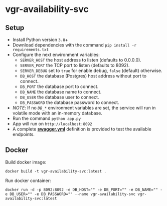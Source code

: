 # vgr-availability-svc

## Setup

  - Install Python version `3.8`+
  - Download dependencies with the command `pip install -r requirements.txt`
  - Configure the next environment variables:
    - `SERVER_HOST` the host address to listen (defaults to 0.0.0.0).
    - `SERVER_PORT` the TCP port to listen (defaults to 8092).
    - `SERVER_DEBUG` set to `true` for enable debug, `false` (default) otherwise.
    - `DB_HOST` the database (Postgres) host address without port to connect..
    - `DB_PORT` the database port to connect.
    - `DB_NAME` the database name to connect.
    - `DB_USER` the database user to connect.
    - `DB_PASSWORD` the database password to connect.
  - *NOTE*: If no _`DB_*`_ environment variables are set, the service will run in volatile mode with an in-memory database.
  - Run the command `python app.py`
  - App will run on `http://localhost:8092`
  - A complete [**swagger.yml**](./docs/swagger.yml) definition is provided to test the available endpoints.

## Docker

Build docker image:

    docker build -t vgr-availability-svc:latest .

Run docker container:

    docker run -d -p 8092:8092 -e DB_HOST="" -e DB_PORT="" -e DB_NAME="" -e DB_USER="" -e DB_PASSWORD="" --name vgr-availability-svc vgr-availability-svc:latest